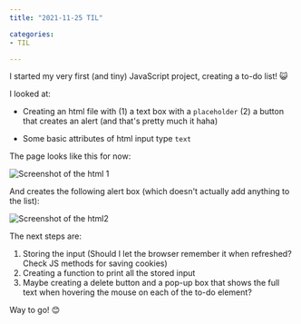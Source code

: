 ```yaml
---
title: "2021-11-25 TIL"

categories: 
- TIL

---
```


I started my very first (and tiny) JavaScript project, creating a to-do list! 😺

I looked at:

- Creating an html file with (1) a text box with a `placeholder` (2) a button that creates an alert  (and that's pretty much it haha)

- Some basic attributes of html input type `text`

  

The page looks like this for now:

![Screenshot of the html 1](/Jenguk42.github.io/assets/images/todolist/1.jpg)

And creates the following alert box (which doesn't actually add anything to the list):

![Screenshot of the html2](/Jenguk42.github.io/assets/images/todolist/1.jpg)



The next steps are:

1. Storing the input (Should I let the browser remember it when refreshed? Check JS methods for saving cookies)
1. Creating a function to print all the stored input
1. Maybe creating a delete button and a pop-up box that shows the full text when hovering the mouse on each of the to-do element?

Way to go! 😊